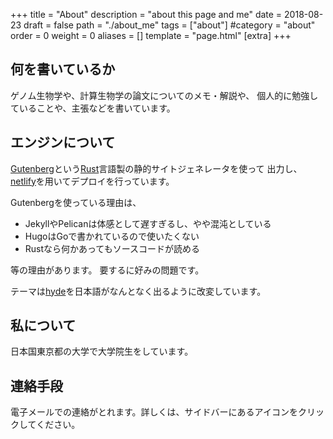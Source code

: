 +++
title = "About"
description = "about this page and me"
date = 2018-08-23
draft = false
path = "./about_me"
tags = ["about"]
#category = "about"
order = 0
weight = 0
aliases = []
template = "page.html"
[extra]
+++

## 何を書いているか

ゲノム生物学や、計算生物学の論文についてのメモ・解説や、
個人的に勉強していることや、主張などを書いています。

## エンジンについて

[Gutenberg](https://www.getgutenberg.io/)という[Rust](https://www.rust-lang.org)言語製の静的サイトジェネレータを使って
出力し、[netlify](https://www.netlify.com/)を用いてデプロイを行っています。

Gutenbergを使っている理由は、
- JekyllやPelicanは体感として遅すぎるし、やや混沌としている
- HugoはGoで書かれているので使いたくない
- Rustなら何かあってもソースコードが読める

等の理由があります。
要するに好みの問題です。

テーマは[hyde](https://github.com/Keats/hyde)を日本語がなんとなく出るように改変しています。


## 私について

日本国東京都の大学で大学院生をしています。


## 連絡手段

電子メールでの連絡がとれます。詳しくは、サイドバーにあるアイコンをクリックしてください。